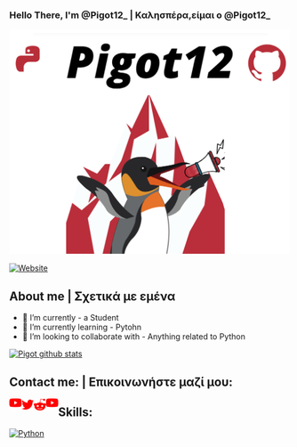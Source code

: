 ### Hello There, I'm @Pigot12_ | Καλησπέρα,είμαι ο @Pigot12_ 
![](GithubLogo%20(1).png)

[![Website](https://img.shields.io/badge/Website-ClickHere-red?style=social&logo=appveyor)]()
## About me | Σχετικά με εμένα
- 🔭 I’m currently - a Student
- 🌱 I’m currently learning - Pytohn
- 👯 I’m looking to collaborate with - Anything related to Python 

[![Pigot github stats](https://github-readme-stats.vercel.app/api?Pigot12=anuraghazra)](https://github.com/anuraghazra/github-readme-stats)

## Contact me: | Επικοινωνήστε μαζί μου:
<a href="">
  <img align="left" alt="Pigot Youtube" width="22px" src="https://github.com/Pigot12/Pigot12/blob/main/youtube.png" />
</a>

<a href="https://twitter.com/Pigot12_">
  <img align="left" alt="Abhishek Naidu | Twitter" width="22px" src="https://github.com/Pigot12/Pigot12/blob/main/twitter.png" />
</a>
<a href="https://www.reddit.com/user/Pigot12">
  <img align="left" alt="Abhishek's Reddit" width="22px" src="https://github.com/Pigot12/Pigot12/blob/main/reddit.png" />
</a>
<a href="">
  <img align="left" alt="Pigot Discord" width="22px" src="https://github.com/Pigot12/Pigot12/blob/main/youtube.png" />
</a>

## Skills:
[![Python](https://img.shields.io/badge/Language-Python-red?style=social&logo=appveyor)]()

<!-- BLOG-POST-LIST:START -->
<!-- BLOG-POST-LIST:END -->
<!-- This section you create this variables that are used above -->
